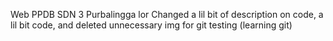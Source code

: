 Web PPDB SDN 3 Purbalingga lor
Changed a lil bit of description on code, a lil bit code, and deleted unnecessary img for git testing (learning git)
